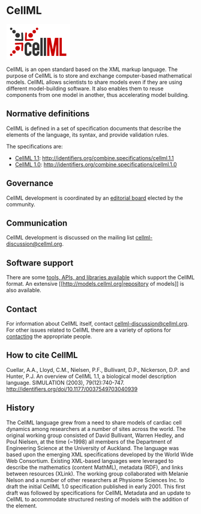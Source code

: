 # CellML
![CellML logo](./files/cellml-logo.png) 

CellML is an open standard based on the XML markup language. The purpose of CellML is to store and exchange computer-based mathematical models. CellML allows scientists to share models even if they are using different model-building software. It also enables them to reuse components from one model in another, thus accelerating model building.

## Normative definitions

CellML is defined in a set of specification documents that describe the elements of the language, its syntax, and provide validation rules.

The specifications are:

* [CellML 1.1](cellml.1.1.md): http://identifiers.org/combine.specifications/cellml.1.1
* [CellML 1.0](cellml.1.0.md): http://identifiers.org/combine.specifications/cellml.1.0

## Governance

CellML development is coordinated by an [editorial board](http://www.cellml.org/community/editorial_board) elected by the community.

## Communication

CellML development is discussed on the mailing list [cellml-discussion@cellml.org](http://lists.cellml.org/mailman/listinfo/cellml-discussion).

## Software support

There are some [tools, APIs, and libraries available](http://www.cellml.org/tools) which support the CellML format. An extensive [[http://models.cellml.org|repository of models]] is also available.

## Contact

For information about CellML itself, contact [cellml-discussion@cellml.org](http://lists.cellml.org/mailman/listinfo/cellml-discussion). For other issues related to CellML there are a variety of options for [contacting](http://www.cellml.org/about/contact) the appropriate people.

## How to cite CellML

Cuellar, A.A., Lloyd, C.M., Nielsen, P.F., Bullivant, D.P., Nickerson, D.P. and Hunter, P.J. An overview of CellML 1.1, a biological model description language. SIMULATION (2003), 79(12):740-747. http://identifiers.org/doi/10.1177/0037549703040939

## History

The CellML language grew from a need to share models of cardiac cell dynamics among researchers at a number of sites across the world. The original working group consisted of David Bullivant, Warren Hedley, and Poul Nielsen, at the time (~1998) all members of the Department of Engineering Science at the University of Auckland. The language was based upon the emerging XML specifications developed by the World Wide Web Consortium. Existing XML-based languages were leveraged to describe the mathematics (content MathML), metadata (RDF), and links between resources (XLink). The working group collaborated with Melanie Nelson and a number of other researchers at Physiome Sciences Inc. to draft the initial CellML 1.0 specification published in early 2001. This first draft was followed by specifications for CellML Metadata and an update to CellML to accommodate structured nesting of models with the addition of the <import> element.